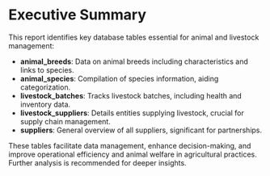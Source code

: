 # Executive Summary

This report identifies key database tables essential for animal and livestock management:

- **animal_breeds**: Data on animal breeds including characteristics and links to species.
- **animal_species**: Compilation of species information, aiding categorization.
- **livestock_batches**: Tracks livestock batches, including health and inventory data.
- **livestock_suppliers**: Details entities supplying livestock, crucial for supply chain management.
- **suppliers**: General overview of all suppliers, significant for partnerships.

These tables facilitate data management, enhance decision-making, and improve operational efficiency and animal welfare in agricultural practices. Further analysis is recommended for deeper insights.